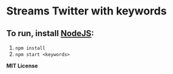 # Streams Twitter with keywords

## To run, install [NodeJS](https://nodejs.org/en/):
 1. `npm install`
 2. `npm start <keywords>`

**MIT License**